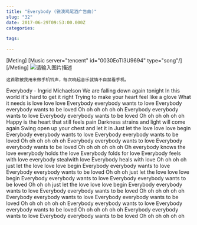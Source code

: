 ```yaml
---
title: "Everybody (锐澳鸡尾酒广告曲)"
slug: "32"
date: 2017-06-29T09:53:00.000Z
categories:

tags:

---
```


[Meting]
[Music server="tencent" id="0030EoTl3U9694" type="song"/]
[/Meting]
![请输入图片描述][1]


    这首歌被我用来做手机铃声，每次响起音乐就情不自禁看手机。

Everybody - Ingrid Michaelson
We are falling down again tonight
In this world it's hard to get it right
Trying to make your heart feel like a glove
What it needs is love love love
Everybody everybody wants to love
Everybody everybody wants to be loved
Oh oh oh oh oh oh
Everybody everybody wants to love
Everybody everybody wants to be loved
Oh oh oh oh oh oh
Happy is the heart that still feels pain
Darkness strains and light will come again
Swing open up your chest and let it in
Just let the love love love begin
Everybody everybody wants to love
Everybody everybody wants to be loved
Oh oh oh oh oh oh
Everybody everybody wants to love
Everybody everybody wants to be loved
Oh oh oh oh oh oh
Oh everybody knows the love everybody holds the love
Everybody folds for love
Everybody feels with love everybody stealwith love
Everybody heals with love
Oh oh oh oh just let the love love love begin
Everybody everybody wants to love
Everybody everybody wants to be loved
Oh oh oh just let the love love love begin
Everybody everybody wants to love
Everybody everybody wants to be loved
Oh oh oh just let the love love love begin
Everybody everybody wants to love
Everybody everybody wants to be loved
Oh oh oh oh oh oh
Everybody everybody wants to love
Everybody everybody wants to be loved
Oh oh oh oh oh oh
Everybody everybody wants to love
Everybody everybody wants to be loved
Oh oh oh oh oh oh
Everybody everybody wants to love
Everybody everybody wants to be loved
Oh oh oh oh oh oh


  [1]: https://y.gtimg.cn/music/photo_new/T002R300x300M000004ck5kq1wzwuI.jpg?max_age=2592000
